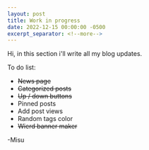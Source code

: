 ```yaml
---
layout: post
title: Work in progress
date: 2022-12-15 00:00:00 -0500
excerpt_separator: <!--more-->
---
```


Hi, in this section i'll write all my blog updates.
<!--more-->

To do list:
- ~~News page~~
- ~~Categorized posts~~
- ~~Up / down buttons~~
- Pinned posts
- Add post views
- Random tags color 
- ~~Wierd banner maker~~

-Misu